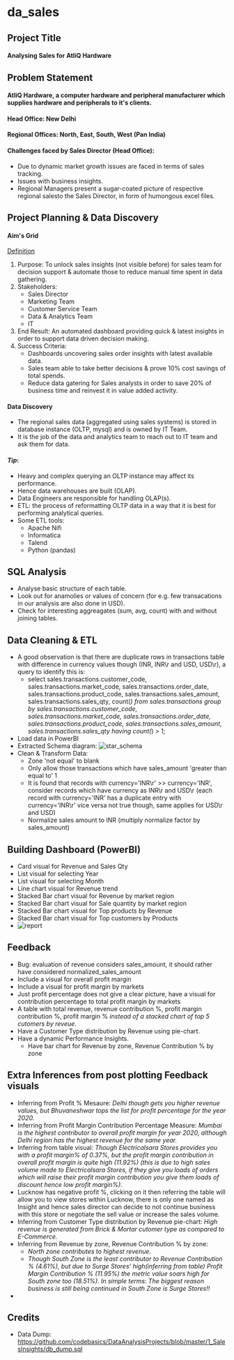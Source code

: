 # da_sales
## Project Title
#### Analysing Sales for AtliQ Hardware

## Problem Statement
#### AtliQ Hardware, a computer hardware and peripheral manufacturer which supplies hardware and peripherals to it's clients.
#### Head Office: New Delhi
#### Regional Offices: North, East, South, West (Pan India)
#### Challenges faced by Sales Director (Head Office):
- Due to dynamic market growth issues are faced in terms of sales tracking.
- Issues with business insights.
- Regional Managers present a sugar-coated picture of respective regional salesto the Sales Director, in form of humongous excel files.

## Project Planning & Data Discovery
#### Aim's Grid
[Definition](https://www.leadership-elearning.com/courses/aims-grid/#:~:text=The%20Aim%E2%80%99s%20Grid%20is%20a%20central%20tool%20for,hence%20lay%20the%20foundation%20for%20a%20successful%20implementation.)
1.  Purpose: To unlock sales insights (not visible before) for sales team for decision support & automate those to reduce manual time spent in data gathering.
2.  Stakeholders: 
    -   Sales Director
    -   Marketing Team
    -   Customer Service Team
    -   Data & Analytics Team
    -   IT
3.  End Result: An automated dashboard providing quick & latest insights in order to support data driven decision making.
4.  Success Criteria: 
    -   Dashboards uncovering sales order insights with latest available data.
    -   Sales team able to take better decisions & prove 10% cost savings of total spends.
    -   Reduce data gatering for Sales analysts in order to save 20% of business time and reinvest it in value added activity. 

#### Data Discovery
-   The regional sales data (aggregated using sales systems) is stored in database instance (OLTP, mysql) and is owned by IT Team.
-   It is the job of the data and analytics team to reach out to IT team and ask them for data.

#### _Tip_:
-   Heavy and complex querying an OLTP instance may affect its performance.
-   Hence data warehouses are built (OLAP).
-   Data Engineers are responsible for handling OLAP(s).
-   ETL: the process of reformatting OLTP data in a way that it is best for performing analytical queries.
-   Some ETL tools:
    -   Apache Nifi
    -   Informatica
    -   Talend
    -   Python (pandas)

## SQL Analysis
-   Analyse basic structure of each table.
-   Look out for anamolies or values of concern (for e.g. few transacations in our analysis are also done in USD).
-   Check for interesting aggreagates (sum, avg, count) with and without joining tables. 

## Data Cleaning & ETL
-   A good observation is that there are duplicate rows in transactions table with difference in currency values though (INR, INR\r and USD, USD\r), a query to identify this is:
    - select sales.transactions.customer_code, sales.transactions.market_code, sales.transactions.order_date, sales.transactions.product_code, sales.transactions.sales_amount, sales.transactions.sales_qty, count(*) from sales.transactions group by sales.transactions.customer_code, sales.transactions.market_code, sales.transactions.order_date, sales.transactions.product_code, sales.transactions.sales_amount, sales.transactions.sales_qty having count(*) > 1;
-   Load data in PowerBI
-   Extracted Schema diagram:
    ![star_schema](https://user-images.githubusercontent.com/35540277/155880019-8a48a8d1-6174-4acf-8ce5-166b7c3c32fc.png)
-   Clean & Transform Data:
    -   Zone 'not equal' to blank
    -   Only allow those transactions which have sales_amount 'greater than equal to' 1   
    -   It is found that records with currency='INR\r' >> currency='INR', consider records which have currency as INR\r and USD\r (each record with currency='INR' has a duplicate entry with currency='INR\r' vice versa not true though, same applies for USD\r and USD)
    -   Normalize sales amount to INR (multiply normalize factor by sales_amount)

## Building Dashboard (PowerBI)
-   Card visual for Revenue and Sales Qty
-   List visual for selecting Year
-   List visual for selecting Month
-   Line chart visual for Revenue trend
-   Stacked Bar chart visual for Revenue by market region
-   Stacked Bar chart visual for Sale quantity by market region
-   Stacked Bar chart visual for Top products by Revenue
-   Stacked Bar chart visual for Top customers by Products
-   ![report](https://user-images.githubusercontent.com/35540277/155890884-c7e5df4d-09fe-48a0-8527-c59e2d480cd4.png)

## Feedback
-   Bug: evaluation of revenue considers sales_amount, it should rather have considered normalized_sales_amount
-   Include a visual for overall profit margin
-   Include a visual for profit margin by markets
-   Just profit percentage does not give a clear picture, have a visual for contribution percentage to total profit margin by markets
-   A table with total revenue, revenue contribution %, profit margin contribution %, profit margin % _instead of a stacked chart of top 5 cutomers by reveue_.
-   Have a Customer Type distribution by Revenue using pie-chart.
-   Have a dynamic Performance Insights.
    -   Have bar chart for Revenue by zone, Revenue Contribution % by zone


## Extra Inferences from post plotting Feedback visuals
-   Inferring from Profit % Mesaure: _Delhi though gets you higher revenue values, but Bhuvaneshwar tops the list for profit percentage for the year 2020._
-   Inferring from Profit Margin Contribution Percentage Measure: _Mumbai is the highest contributor to overall profit margin for year 2020, although Delhi region has the highest revenue for the same year._
-   Inferring from table visual: _Though Electricalsara Stores provides you with a profit margin% of 0.37%, but the profit margin contribution in overall profit margin is quite high (11.92%) (this is due to high sales volume made to Electricalsara Stores, if they give you loads of orders which will raise their profit margin contribution you give them loads of discount hence low profit margin%)._
-   Lucknow has negative profit %, clicking on it then referring the table will allow you to view stores within Lucknow, there is only one named as Insight and hence sales director can decide to not continue business with this store or negotiate the sell value or increase the sales volume.
-   Inferring from Customer Type distribution by Revenue pie-chart: _High revenue is generated from Brick & Mortar cutomer type as compared to E-Commerce._
-   Inferring from Revenue by zone, Revenue Contribution % by zone: 
    -   _North zone contributes to highest revenue._
    -   _Though South Zone is the least contributor to Revenue Contribution % (4.61%), but due to Surge Stores' high(inferring from table) Profit Margin Contribution % (11.95%) the metric value soars high for South zone too (18.51%). In simple terms: The biggest reason business is still being continued in South Zone is Surge Stores!!_
-   

## Credits
-   Data Dump: https://github.com/codebasics/DataAnalysisProjects/blob/master/1_SalesInsights/db_dump.sql
